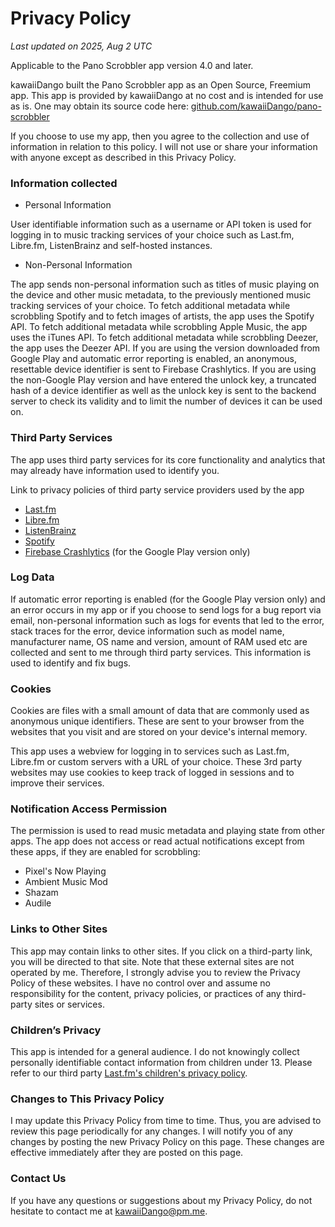 # Privacy Policy

_Last updated on 2025, Aug 2 UTC_

Applicable to the Pano Scrobbler app version 4.0 and later.

kawaiiDango built the Pano Scrobbler app as an Open Source, Freemium app. This app is provided by
kawaiiDango at no cost and is intended for use as is. One may obtain its source code
here: [github.com/kawaiiDango/pano-scrobbler](https://github.com/kawaiiDango/pano-scrobbler)

If you choose to use my app, then you agree to the collection and use of information in relation to
this policy. I will not use or share your information with anyone except as described in this
Privacy Policy.

### Information collected

- Personal Information

User identifiable information such as a username or API token is used for logging in to music
tracking services of your choice such as Last.fm, Libre.fm, ListenBrainz and self-hosted instances.

- Non-Personal Information

The app sends non-personal information such as titles of music playing on the device and other music
metadata, to the previously mentioned music tracking services of your choice. To fetch additional
metadata while scrobbling Spotify and to fetch images of artists, the app uses the Spotify API. To
fetch additional metadata while scrobbling Apple Music, the app uses the iTunes API. To
fetch additional metadata while scrobbling Deezer, the app uses the Deezer API. If you are
using the version downloaded from Google Play and automatic error reporting is enabled, an
anonymous, resettable device identifier is sent to Firebase Crashlytics. If you are using the
non-Google Play version and have entered the unlock key, a truncated hash of a device identifier as
well as the unlock key is sent to the backend server to check its validity and to limit the number
of devices it can be used on.

### Third Party Services

The app uses third party services for its core functionality and analytics that may already have
information used to identify you.

Link to privacy policies of third party service providers used by the app

- [Last.fm](https://www.last.fm/legal/privacy)
- [Libre.fm](https://github.com/foocorp/hacienda/issues/73)
- [ListenBrainz](https://metabrainz.org/privacy)
- [Spotify](https://www.spotify.com/legal/privacy-policy)
- [Firebase Crashlytics](https://firebase.google.com/support/privacy) (for the Google Play version
  only)

### Log Data

If automatic error reporting is enabled (for the Google Play version only) and an error occurs in
my app or if you choose to send logs for a bug report via email, non-personal information such as
logs for events that led to the error, stack traces for the error, device information such as model
name, manufacturer name, OS name and version, amount of RAM used etc are collected and sent to me
through third party services. This information is used to identify and fix bugs.

### Cookies

Cookies are files with a small amount of data that are commonly used as anonymous unique
identifiers. These are sent to your browser from the websites that you visit and are stored on your
device's internal memory.

This app uses a webview for logging in to services such as Last.fm, Libre.fm or custom servers with
a URL of your choice. These 3rd party websites may use cookies to keep track of logged in sessions
and to improve their services.

### Notification Access Permission

The permission is used to read music metadata and playing state from other apps. The app does not
access or read actual notifications except from these apps, if they are enabled for scrobbling:
- Pixel's Now Playing
- Ambient Music Mod
- Shazam
- Audile

### Links to Other Sites

This app may contain links to other sites. If you click on a third-party link, you will be directed
to that site. Note that these external sites are not operated by me. Therefore, I strongly advise
you to review the Privacy Policy of these websites. I have no control over and assume no
responsibility for the content, privacy policies, or practices of any third-party sites or services.

### Children’s Privacy

This app is intended for a general audience. I do not knowingly collect personally identifiable
contact information from children under 13. Please refer to our third
party [Last.fm's children's privacy policy](https://www.cbsinteractive.com/legal/cbsi/privacy-policy/childrens-privacy-policy).

### Changes to This Privacy Policy

I may update this Privacy Policy from time to time. Thus, you are advised to review this page
periodically for any changes. I will notify you of any changes by posting the new Privacy Policy on
this page. These changes are effective immediately after they are posted on this page.

### Contact Us

If you have any questions or suggestions about my Privacy Policy, do not hesitate to contact me at
kawaiiDango@pm.me.